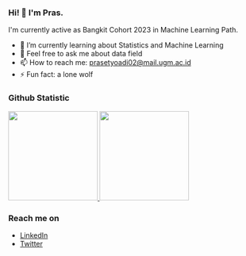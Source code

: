 ### Hi! 👋 I'm Pras.

I'm currently active as Bangkit Cohort 2023 in Machine Learning Path.
- 🌱 I’m currently learning about Statistics and Machine Learning
- 💬 Feel free to ask me about data field
- 📫 How to reach me: prasetyoadi02@mail.ugm.ac.id
- ⚡ Fun fact: a lone wolf
  
### Github Statistic
<p align="left">
<a href="https://github.com/dimasmds">
  <img height="180em" src="https://github-readme-stats-eight-theta.vercel.app/api?username=urstatistician&show_icons=true&theme=algolia&include_all_commits=true&count_private=true"/>
  <img height="180em" src="https://github-readme-stats-eight-theta.vercel.app/api/top-langs/?username=urstatistician&layout=compact&langs_count=8&theme=algolia"/>
</a>
</p>

### Reach me on
- <a href="https://linkedin.com/in/prasetyoan/">LinkedIn</a>
- <a href="https://twitter/urstatistician">Twitter</a>
